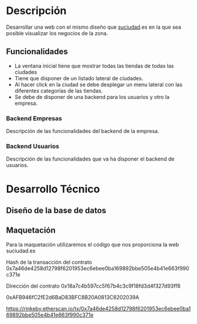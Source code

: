 # Descripción

Desarrollar una web con el mismo diseño que [suciudad](suciudad.es).es en la que sea posible visualizar los negocios de la zona.


## Funcionalidades
- La ventana inicial tiene que mostrar todas las tiendas de todas las ciudades
- Tiene que disponer de un listado lateral de ciudades.
- Al hacer click en la ciudad se debe desplegar un menu lateral con las diferentes categorías de las tiendas.
- Se debe de disponer de una backend para los usuarios y otro la empresa.



### Backend Empresas

Descripción de las funcionalidades del backend de la empresa.


### Backend Usuarios

Descripción de las funcionalidades que va ha disponer el backend de usuarios.



# Desarrollo Técnico

## Diseño de la base de datos



## Maquetación

Para la maquetación utilizaremos el código que nos proporciona la web suciudad.es




Hash de la transacción del contrato
0x7a46de4258d12798f6201953ec6ebee0ba169892bbe505e4b41e663f990c371e


Dirección del contrato
0x18a7c4b597cc5f67b4c3c9f18fd3d4f327d93ff8


0xAFB946fC2fE2d6BaD83BFC8B20A0813C8202039A


https://rinkeby.etherscan.io/tx/0x7a46de4258d12798f6201953ec6ebee0ba169892bbe505e4b41e663f990c371e